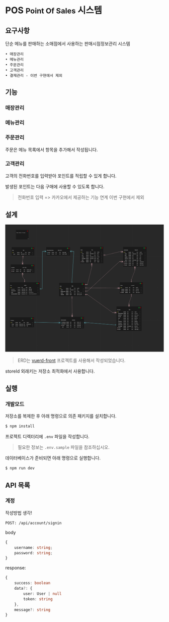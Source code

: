 # POS <small>Point Of Sales</small> 시스템

## 요구사항

단순 메뉴를 판매하는 소매점에서 사용하는 판매시점정보관리 시스템

    • 매장관리
    • 메뉴관리
    • 주문관리
    • 고객관리
    • 결재관리 - 이번 구현에서 제외

## 기능

### 매장관리

### 메뉴관리

### 주문관리

주문은 메뉴 목록에서 항목을 추가해서 작성됩니다.

### 고객관리

고객의 전화번호를 입력받아 포인트를 적립할 수 있게 합니다.

발생된 포인트는 다음 구매에 사용할 수 있도록 합니다.

> 전화번호 입력 => 카카오에서 제공하는 기능 연계
> 이번 구현에서 제외

## 설계

![ERD](./erd/mini-pos.png)

> ERD는 [vuerd-front](https://github.com/vuerd/vuerd-front) 프로젝트를 사용해서 작성되었습니다.

storeId 외래키는 저장소 최적화에서 사용합니다.

## 실행

### 개발모드

저장소를 복제한 후 아래 명령으로 의존 패키지를 설치합니다.

```bash
$ npm install
```

프로젝트 디렉터리에 `.env` 파일을 작성합니다.

> 필요한 정보는 `.env.sample` 파일을 참조하십시오.

데이터베이스가 준비되면 아래 명령으로 실행합니다.

```bash
$ npm run dev
```

## API 목록

### 계정

작성방법 생각!

```http
POST: /api/account/signin
```

body

```ts
{
    username: string;
    password: string;
}
```

response:

```ts
{
	success: boolean
	data?: {
		user: User | null
		token: string
	},
	message?: string
}
```
